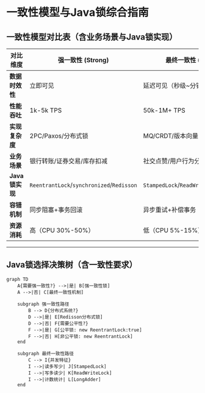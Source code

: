 # 一致性模型与Java锁综合指南

## 一致性模型对比表（含业务场景与Java锁实现）
| 对比维度         | 强一致性 (Strong)                          | 最终一致性 (Eventual)                     |
|------------------|--------------------------------------------|--------------------------------------------|
| **数据时效性**   | 立即可见                                   | 延迟可见（秒级~分钟级）                    |
| **性能吞吐**     | 1k-5k TPS                                 | 50k-1M+ TPS                               |
| **实现复杂度**   | 2PC/Paxos/分布式锁                         | MQ/CRDT/版本向量                           |
| **业务场景**     | 银行转账/证券交易/库存扣减                  | 社交点赞/用户行为分析/日志聚合             |
| **Java锁实现**   | `ReentrantLock`/`synchronized`/`Redisson` | `StampedLock`/`ReadWriteLock`/`LongAdder` |
| **容错机制**     | 同步阻塞+事务回滚                          | 异步重试+补偿事务                          |
| **资源消耗**     | 高（CPU 30%-50%）                          | 低（CPU 5%-15%）                          |
---

## Java锁选择决策树（含一致性要求）
```mermaid
graph TD
    A{需要强一致性?} -->|是| B[强一致性锁]
    A -->|否| C[最终一致性机制]
    
    subgraph 强一致性路径
        B --> D{分布式系统?}
        D -->|是| E[Redisson分布式锁]
        D -->|否| F{需要公平性?}
        F -->|是| G[公平锁: new ReentrantLock:true]
        F -->|否| H[非公平锁: new ReentrantLock]
    end
    
    subgraph 最终一致性路径
        C --> I{并发特征}
        I -->|读多写少| J[StampedLock]
        I -->|写多读少| K[ReadWriteLock]
        I -->|计数统计| L[LongAdder]
    end
```
